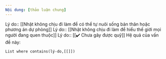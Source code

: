 ```yaml
---
Nội dung: [thảo luận chung]
---
```

Lý do:: [[Nhật không chịu đi làm để có thể tự nuôi sống bản thân hoặc phương án dự phòng]]
Lý do:: [[Nhật không chịu đi làm để hiểu thế giới mọi người đang quen thuộc]]
Lý do:: [[✔️ Chưa gây được quỹ]] 
Hệ quả của vấn đề này:
```dataview
List where contains(lý-do,[[]])
```

